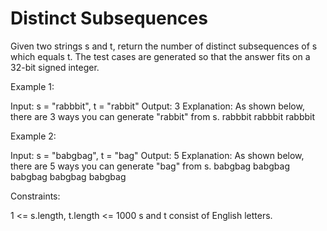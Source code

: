 # Distinct Subsequences

Given two strings s and t, return the number of distinct subsequences of s which equals t.
The test cases are generated so that the answer fits on a 32-bit signed integer.

Example 1:

Input: s = "rabbbit", t = "rabbit"
Output: 3
Explanation:
As shown below, there are 3 ways you can generate "rabbit" from s.
rabbbit
rabbbit
rabbbit

Example 2:

Input: s = "babgbag", t = "bag"
Output: 5
Explanation:
As shown below, there are 5 ways you can generate "bag" from s.
babgbag
babgbag
babgbag
babgbag
babgbag

Constraints:

1 <= s.length, t.length <= 1000
s and t consist of English letters.
